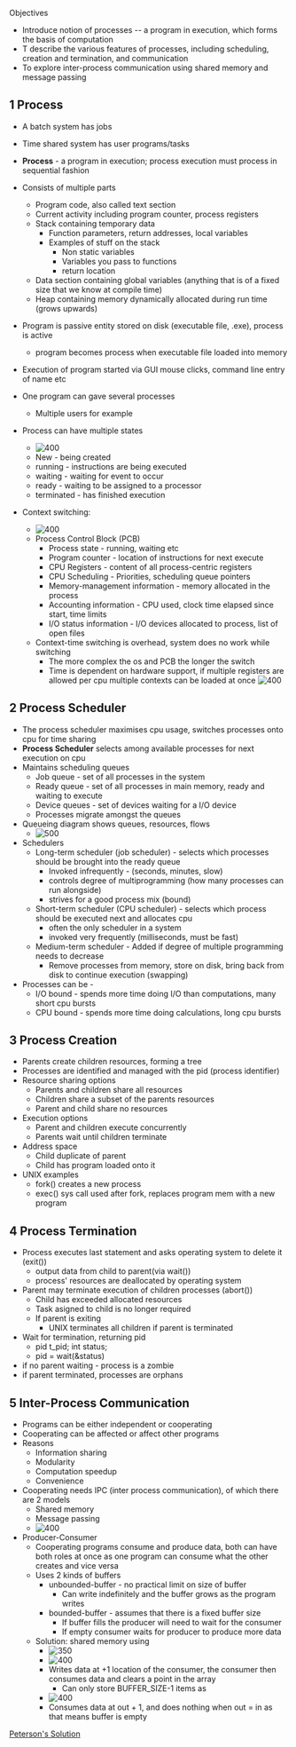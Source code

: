 
Objectives
- Introduce notion of processes -- a program in execution, which forms the basis of computation
- T describe the various features of processes, including scheduling, creation and termination, and communication
- To explore inter-process communication using shared memory and message passing

## 1 Process
- A batch system has jobs
- Time shared system has user programs/tasks
- **Process** - a program in execution; process execution must process in sequential fashion
- Consists of multiple parts
	- Program code, also called text section
	- Current activity including program counter, process registers
	- Stack containing temporary data
		- Function parameters, return addresses, local variables
		- Examples of stuff on the stack
			- Non static variables
			- Variables you pass to functions
			- return location
	- Data section containing global variables (anything that is of a fixed size that we know at compile time)
	- Heap containing memory dynamically allocated during run time (grows upwards)
- Program is passive entity stored on disk (executable file, .exe), process is active
	- program becomes process when executable file loaded into memory
- Execution of program started via GUI mouse clicks, command line entry of name etc
- One program can gave several processes
	- Multiple users for example

- Process can have multiple states
	- ![400](Pasted%20image%2020230808183437.png)
	- New - being created
	- running - instructions are being executed
	- waiting - waiting for event to occur
	- ready - waiting to be assigned to a processor
	- terminated - has finished execution
- Context switching:
	- ![400](Pasted%20image%2020230808185402.png)
	- Process Control Block (PCB)
		- Process state - running, waiting etc
		- Program counter - location of instructions for next execute
		- CPU Registers - content of all process-centric registers 
		- CPU Scheduling - Priorities, scheduling queue pointers
		- Memory-management information - memory allocated in the process
		- Accounting information - CPU used, clock time elapsed since start, time limits
		- I/O status information - I/O devices allocated to process, list of open files
	- Context-time switching is overhead, system does no work while switching
		- The more complex the os and PCB the longer the switch
		- Time is dependent on hardware support, if multiple registers are allowed per cpu multiple contexts can be loaded at once
![400](Pasted%20image%2020230808193820.png)

## 2 Process Scheduler
- The process scheduler maximises cpu usage, switches processes onto cpu for time sharing
- **Process Scheduler** selects among available processes for next execution on cpu
- Maintains scheduling queues
	- Job queue - set of all processes in the system
	- Ready queue - set of all processes in main memory, ready and waiting to execute
	- Device queues - set of devices waiting for a I/O device
	- Processes migrate amongst the queues
- Queueing diagram shows queues, resources, flows
	- ![500](Pasted%20image%2020230810210735.png)
-  Schedulers
	- Long-term scheduler (job scheduler) - selects which processes should be brought into the ready queue
		- Invoked infrequently - (seconds, minutes, slow)
		- controls degree of multiprogramming (how many processes can run alongside)
		- strives for a good process mix (bound)
	- Short-term scheduler (CPU scheduler) - selects which process should be executed next and allocates cpu
		- often the only scheduler in a system
		- invoked very frequently (milliseconds, must be fast)
	- Medium-term scheduler - Added if degree of multiple programming needs to decrease
		- Remove processes from memory, store on disk, bring back from disk to continue execution (swapping)
- Processes can be -
	- I/O bound - spends more time doing I/O than computations, many short cpu bursts
	- CPU bound - spends more time doing calculations, long cpu bursts
	


## 3 Process Creation
- Parents create children resources, forming a tree
- Processes are identified and managed with the pid (process identifier)
- Resource sharing options
	- Parents and children share all resources
	- Children share a subset of the parents resources
	- Parent and child share no resources
- Execution options
	- Parent and children execute concurrently
	- Parents wait until children terminate
- Address space
	- Child duplicate of parent
	- Child has program loaded onto it
- UNIX examples
	- fork() creates a new process
	- exec() sys call used after fork, replaces program mem with a new program

## 4 Process Termination
- Process executes last statement and asks operating system to delete it (exit())
	- output data from child to parent(via wait())
	- process' resources are deallocated by operating system
- Parent may terminate execution of children processes (abort())
	- Child has exceeded allocated resources
	- Task asigned to child is no longer required
	- If parent is exiting
		- UNIX terminates all children if parent is terminated
- Wait for termination, returning pid
	- pid t_pid; int status;
	- pid = wait(&status)
- if no parent waiting - process is a zombie
- if parent terminated, processes are orphans

## 5 Inter-Process Communication
- Programs can be either independent or cooperating
- Cooperating can be affected or affect other programs
- Reasons
	- Information sharing
	- Modularity
	- Computation speedup
	- Convenience
- Cooperating needs IPC (inter process communication), of which there are 2 models
	- Shared memory
	- Message passing
	- ![400](Pasted%20image%2020230816012556.png)
- Producer-Consumer
	- Cooperating programs consume and produce data, both can have both roles at once as one program can consume what the other creates and vice versa
	- Uses 2 kinds of buffers
		- unbounded-buffer - no practical limit on size of buffer
			- Can write indefinitely and the buffer grows as the program writes
		- bounded-buffer - assumes that there is a fixed buffer size
			- If buffer fills the producer will need to wait for the consumer
			- If empty consumer waits for producer to produce more data
	- Solution: shared memory using 
		- ![350](Pasted%20image%2020230816013440.png)
		- ![400](Pasted%20image%2020230816013606.png)
		- Writes data at +1 location of the consumer, the consumer then consumes data and clears a point in the array
			- Can only store BUFFER_SIZE-1 items as 
		- ![400](Pasted%20image%2020230816013948.png)
		- Consumes data at out + 1, and does nothing when out = in as that means buffer is empty



[Peterson's Solution](Peterson's%20Solution.md)


